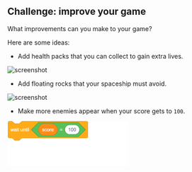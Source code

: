 ## Challenge: improve your game

What improvements can you make to your game?

Here are some ideas:

+ Add health packs that you can collect to gain extra lives.

![screenshot](images/invaders-aid.png)

+ Add floating rocks that your spaceship must avoid.

![screenshot](images/invaders-rocks.png)

+ Make more enemies appear when your score gets to `100`.

![blocks_1546522852_9177506](images/blocks_1546522852_9177506.png)